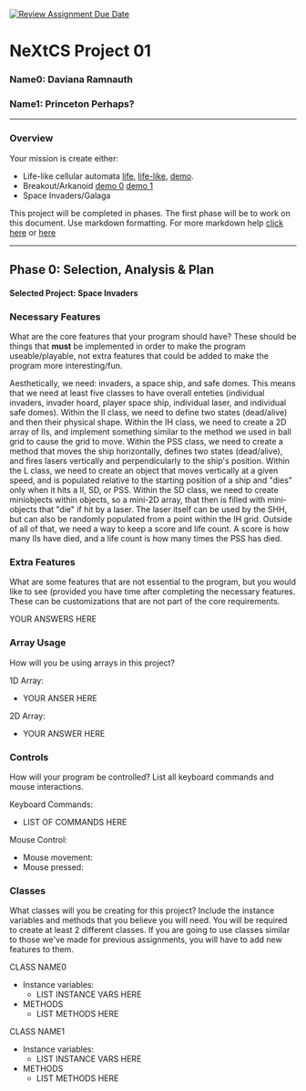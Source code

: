 [![Review Assignment Due Date](https://classroom.github.com/assets/deadline-readme-button-22041afd0340ce965d47ae6ef1cefeee28c7c493a6346c4f15d667ab976d596c.svg)](https://classroom.github.com/a/2bl0h1Mb)
# NeXtCS Project 01
### Name0: Daviana Ramnauth
### Name1: Princeton Perhaps?
---

### Overview
Your mission is create either:
- Life-like cellular automata [life](https://en.wikipedia.org/wiki/Conway%27s_Game_of_Life), [life-like](https://en.wikipedia.org/wiki/Life-like_cellular_automaton), [demo](https://www.netlogoweb.org/launch#https://www.netlogoweb.org/assets/modelslib/Sample%20Models/Computer%20Science/Cellular%20Automata/Life.nlogo).
- Breakout/Arkanoid [demo 0](https://elgoog.im/breakout/)  [demo 1](https://www.crazygames.com/game/atari-breakout)
- Space Invaders/Galaga

This project will be completed in phases. The first phase will be to work on this document. Use markdown formatting. For more markdown help [click here](https://github.com/adam-p/markdown-here/wiki/Markdown-Cheatsheet) or [here](https://docs.github.com/en/get-started/writing-on-github/getting-started-with-writing-and-formatting-on-github/basic-writing-and-formatting-syntax)


---

## Phase 0: Selection, Analysis & Plan

#### Selected Project: Space Invaders

### Necessary Features
What are the core features that your program should have? These should be things that __must__ be implemented in order to make the program useable/playable, not extra features that could be added to make the program more interesting/fun.

Aesthetically, we need: invaders, a space ship, and safe domes. This means that we need at least five classes to have overall enteties (individual invaders, invader hoard, player space ship, individual laser, and individual safe domes). Within the II class, we need to define two states (dead/alive) and then their physical shape. Within the IH class, we need to create a 2D array of IIs, and implement something similar to the method we used in ball grid to cause the grid to move. Within the PSS class, we need to create a method that moves the ship horizontally, defines two states (dead/alive), and fires lasers vertically and perpendicularly to the ship's position. Within the L class, we need to create an object that moves vertically at a given speed, and is populated relative to the starting position of a ship and "dies" only when it hits a II, SD, or PSS. Within the SD class, we need to create miniobjects within objects, so a mini-2D array, that then is filled with mini-objects that "die" if hit by a laser. The laser itself can be used by the SHH, but can also be randomly populated from a point within the IH grid. Outside of all of that, we need a way to keep a score and life count. A score is how many IIs have died, and a life count is how many times the PSS has died. 

### Extra Features
What are some features that are not essential to the program, but you would like to see (provided you have time after completing the necessary features. These can be customizations that are not part of the core requirements.

YOUR ANSWERS HERE

### Array Usage
How will you be using arrays in this project?

1D Array:
- YOUR ANSER HERE

2D Array:
- YOUR ANSWER HERE


### Controls
How will your program be controlled? List all keyboard commands and mouse interactions.

Keyboard Commands:
- LIST OF COMMANDS HERE

Mouse Control:
- Mouse movement:
- Mouse pressed:


### Classes
What classes will you be creating for this project? Include the instance variables and methods that you believe you will need. You will be required to create at least 2 different classes. If you are going to use classes similar to those we've made for previous assignments, you will have to add new features to them.

CLASS NAME0
- Instance variables:
  - LIST INSTANCE VARS HERE
- METHODS
  - LIST METHODS HERE

CLASS NAME1
- Instance variables:
  - LIST INSTANCE VARS HERE
- METHODS
  - LIST METHODS HERE

